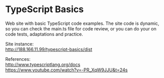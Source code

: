 # TypeScript Basics

Web site with basic TypeScript code examples. The site code is dynamic, so you can check the main.ts file for code review, or you can do your on code tests, adaptations and practice.

Site instance:  
<http://188.166.11.99/typescript-basics/dist>

References:  
<http://www.typescriptlang.org/docs>  
<https://www.youtube.com/watch?v=-PR_XqW9JJU&t=24s>

